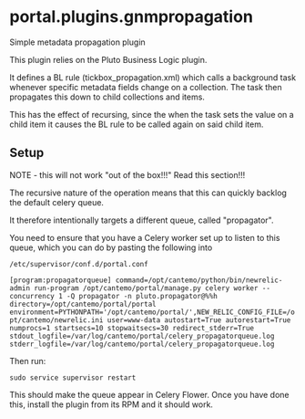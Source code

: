 # portal.plugins.gnmpropagation

Simple metadata propagation plugin

This plugin relies on the Pluto Business Logic plugin.

It defines a BL rule (tickbox_propagation.xml) which calls a background task
whenever specific metadata fields change on a collection.  The task then 
propagates this down to child collections and items.

This has the effect of recursing, since the when the task sets the value on a child
item it causes the BL rule to be called again on said child item.

Setup
-----

NOTE - this will not work "out of the box!!!" Read this section!!!

The recursive nature of the operation means that this can quickly backlog
the default celery queue.

It therefore intentionally targets a different queue, called "propagator". 

You need to ensure that you have a Celery worker set up to listen to this
queue, which you can do by pasting the following into

``/etc/supervisor/conf.d/portal.conf``

``
[program:propagatorqueue]
command=/opt/cantemo/python/bin/newrelic-admin run-program /opt/cantemo/portal/manage.py celery worker --concurrency 1 -Q propagator -n pluto.propagator@%%h
directory=/opt/cantemo/portal/portal
environment=PYTHONPATH='/opt/cantemo/portal/',NEW_RELIC_CONFIG_FILE=/opt/cantemo/newrelic.ini
user=www-data
autostart=True
autorestart=True
numprocs=1
startsecs=10
stopwaitsecs=30
redirect_stderr=True
stdout_logfile=/var/log/cantemo/portal/celery_propagatorqueue.log
stderr_logfile=/var/log/cantemo/portal/celery_propagatorqueue.log
``

Then run:

``sudo service supervisor restart``

This should make the queue appear in Celery Flower.
Once you have done this, install the plugin from its RPM and it should
work.